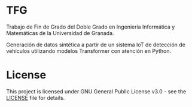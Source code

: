 # TFG
Trabajo de Fin de Grado del Doble Grado en Ingeniería Informática y Matemáticas de la Universidad de Granada.

Generación de datos sintética a partir de un sistema IoT de detección de vehículos utilizando modelos Transformer con atención en Python.


# License
This project is licensed under GNU General Public License v3.0 - see the [LICENSE](LICENSE) file for details.